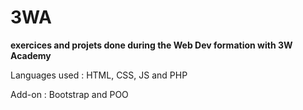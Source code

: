 # 3WA
**exercices and projets done during the Web Dev formation with 3W Academy**

Languages used : HTML, CSS, JS and PHP

Add-on : Bootstrap and POO
